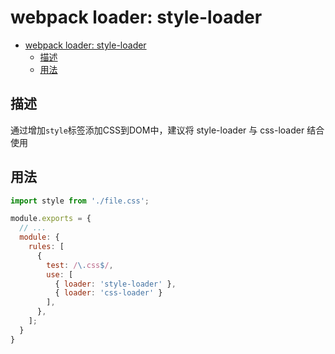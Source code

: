 # webpack loader: style-loader

- [webpack loader: style-loader](#webpack-loader-style-loader)
  - [描述](#描述)
  - [用法](#用法)

## 描述

通过增加`style`标签添加CSS到DOM中，建议将 style-loader 与 css-loader 结合使用

## 用法

``` js
import style from './file.css';
```

``` js
module.exports = {
  // ...
  module: {
    rules: [
      {
        test: /\.css$/,
        use: [
          { loader: 'style-loader' },
          { loader: 'css-loader' }
        ],
      },
    ];
  }
}
```
